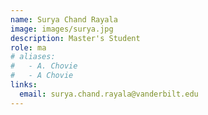 ```yaml
---
name: Surya Chand Rayala
image: images/surya.jpg
description: Master's Student
role: ma
# aliases:
#   - A. Chovie
#   - A Chovie
links:
  email: surya.chand.rayala@vanderbilt.edu
---
```

